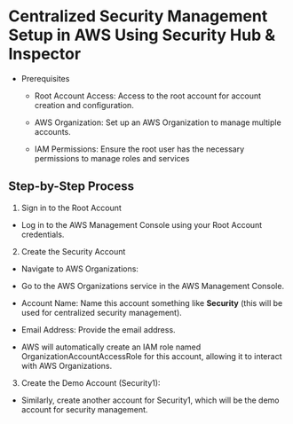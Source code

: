 # Centralized Security Management Setup in AWS Using Security Hub & Inspector

- Prerequisites
  - Root Account Access: Access to the root account for account creation and configuration.

  - AWS Organization: Set up an AWS Organization to manage multiple accounts.

  - IAM Permissions: Ensure the root user has the necessary permissions to manage roles and services
 


## Step-by-Step Process

1. Sign in to the Root Account
  - Log in to the AWS Management Console using your Root Account credentials.

2. Create the Security Account
  - Navigate to AWS Organizations:

  - Go to the AWS Organizations service in the AWS Management Console.



  - Account Name: Name this account something like **Security** (this will be used for centralized security management).

  - Email Address: Provide the email address.

  - AWS will automatically create an IAM role named OrganizationAccountAccessRole for this account, allowing it to interact with AWS Organizations.

3. Create the Demo Account (Security1):

  - Similarly, create another account for Security1, which will be the demo account for security management.
